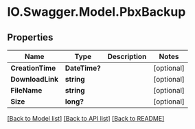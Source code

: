 # IO.Swagger.Model.PbxBackup
## Properties

Name | Type | Description | Notes
------------ | ------------- | ------------- | -------------
**CreationTime** | **DateTime?** |  | [optional] 
**DownloadLink** | **string** |  | [optional] 
**FileName** | **string** |  | [optional] 
**Size** | **long?** |  | [optional] 

[[Back to Model list]](../README.md#documentation-for-models) [[Back to API list]](../README.md#documentation-for-api-endpoints) [[Back to README]](../README.md)

